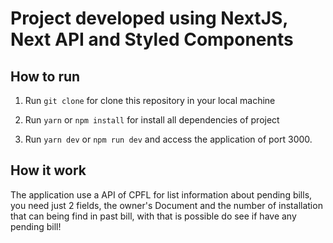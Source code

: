 # Project developed using NextJS, Next API and Styled Components

## How to run

1. Run ```git clone``` for clone this repository in your local machine

2. Run ```yarn``` or ```npm install``` for install all dependencies of project

3. Run ```yarn dev``` or ```npm run dev``` and access the application of port 3000.

## How it work

The application use a API of CPFL for list information about pending bills, you need just 2 fields, the owner's Document and the number of installation that can being find in past bill, with that is possible do see if have any pending bill!
